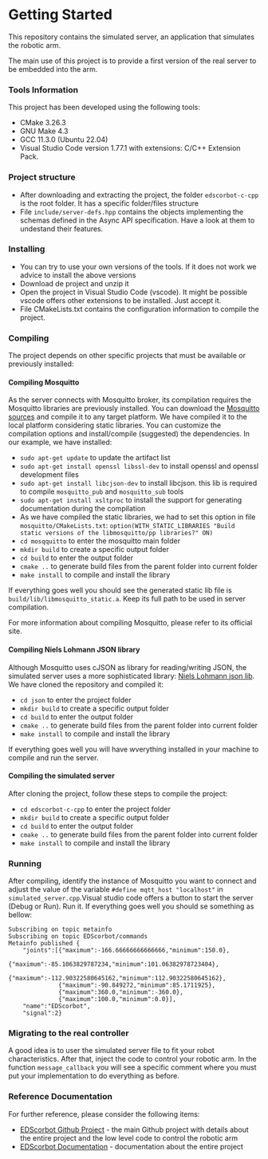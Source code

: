 # Getting Started
This repository contains the simulated server, an application that simulates the robotic arm.

The main use of this project is to provide a first version of the real server to be embedded into the arm. 

### Tools Information
This project has been developed using the following tools:
* CMake 3.26.3
* GNU Make 4.3
* GCC 11.3.0 (Ubuntu 22.04) 
* Visual Studio Code version 1.77.1 with extensions: C/C++ Extension Pack.  

### Project structure
* After downloading and extracting the project, the folder `edscorbot-c-cpp` is the root folder. It has a specific folder/files structure
* File `include/server-defs.hpp` contains the objects implementing the schemas defined in the Async API specification. Have a look at them to undestand their features. 

### Installing
* You can try to use your own versions of the tools. If it does not work we advice to install the above versions
* Download de project and unzip it
* Open the project in Visual Studio Code (vscode). It might be possible vscode offers other extensions to be installed. Just accept it.
* File CMakeLists.txt contains the configuration information to compile the project.

### Compiling
The project depends on other specific projects that must be available or previously installed:

#### Compiling Mosquitto
As the server connects with Mosquitto broker, its compilation requires the Mosquitto libraries are previously installed. You can download the [Mosquitto sources](https://github.com/eclipse/mosquitto) and compile it to any target platform. We have compiled it to the local platform considering static libraries. You can customize the compilation options and install/compile (suggested) the dependencies. In our example, we have installed:
* `sudo apt-get update` to update the artifact list  
* `sudo apt-get install openssl libssl-dev` to install openssl and openssl development files
* `sudo apt-get install libcjson-dev` to install libcjson. this lib is required to compile `mosquitto_pub` and `mosquitto_sub` tools 
* `sudo apt-get install xsltproc` to install the support for generating documentation during the compilation
* As we have compiled the static libraries, we had to set this option in file `mosquitto/CMakeLists.txt`: `option(WITH_STATIC_LIBRARIES "Build static versions of the libmosquitto/pp libraries?" ON)`
* `cd mosqquitto` to enter the mosquitto main folder
* `mkdir build` to create a specific output folder
* `cd build` to enter the output folder
* `cmake ..` to generate build files from the parent folder into current folder
* `make install` to compile and install the library

If everything goes well you should see the generated static lib file is `build/lib/libmosquitto_static.a`. Keep its full path to be used in server compilation.

For more information about compiling Mosquitto, please refer to its official site.

#### Compiling Niels Lohmann JSON library
Although Mosquitto uses cJSON as library for reading/writing JSON, the simulated server uses a more sophisticated library: [Niels Lohmann json lib](https://github.com/nlohmann/json.git). We have cloned the repository and compiled it:

* `cd json` to enter the project folder
* `mkdir build` to create a specific output folder
* `cd build` to enter the output folder
* `cmake ..` to generate build files from the parent folder into current folder
* `make install` to compile and install the library

If everything goes well you will have wverything installed in your machine to compile and run the server.

#### Compiling the simulated server
After cloning the project, follow these steps to compile the project:
* `cd edscorbot-c-cpp` to enter the project folder
* `mkdir build` to create a specific output folder
* `cd build` to enter the output folder
* `cmake ..` to generate build files from the parent folder into current folder
* `make install` to compile and install the library 

### Running 
After compiling, identify the instance of Mosquitto you want to connect and adjust the value of the variable `#define mqtt_host "localhost"` in `simulated_server.cpp`.Visual studio code offers a button to start the server (Debug or Run). Run it. If everything goes well you should se something as bellow:


```
Subscribing on topic metainfo
Subscribing on topic EDScorbot/commands
Metainfo published {
    "joints":[{"maximum":-166.66666666666666,"minimum":150.0},
              {"maximum":-85.1063829787234,"minimum":101.06382978723404},
              {"maximum":-112.90322580645162,"minimum":112.90322580645162},
              {"maximum":-90.849272,"minimum":85.1711925},
              {"maximum":360.0,"minimum":-360.0},
              {"maximum":100.0,"minimum":0.0}],
    "name":"EDScorbot",
    "signal":2}
```    

### Migrating to the real controller
A good idea is to user the simulated server file to fit your robot characteristics. After that, inject the code to control your robotic arm. In the function `message_callback` you will see a specific comment where you must put your implementation to do everything as before.

### Reference Documentation
For further reference, please consider the following items:
* [EDScorbot Github Project](https://github.com/RTC-research-group/Py-EDScorbotTool) - the main Github project with details about the entire project and the low level code to control the robotic arm
* [EDScorbot Documentation](https://py-edscorbottool.readthedocs.io/en/latest/) - documentation about the entire project